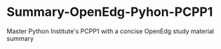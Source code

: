 # Summary-OpenEdg-Pyhon-PCPP1
Master Python Institute's PCPP1 with a concise OpenEdg study material summary
